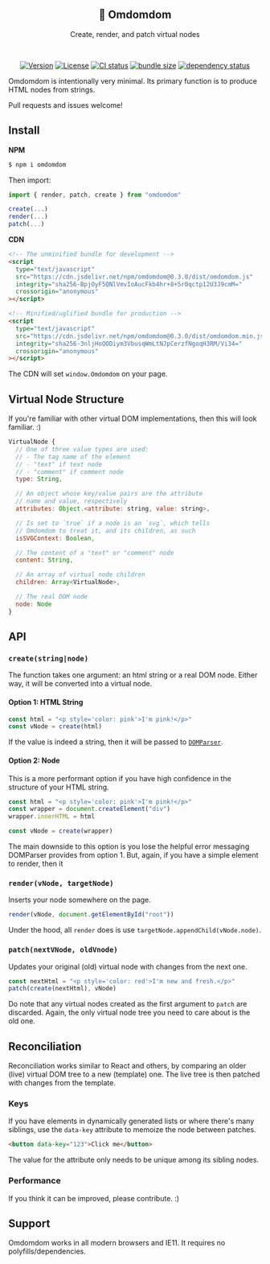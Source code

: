 <h2 align="center">👾 Omdomdom</h2>
<p align="center">Create, render, and patch virtual nodes</p>
<br>
<p align="center">
  <a href="https://www.npmjs.com/package/omdomdom"><img src="https://img.shields.io/npm/v/omdomdom.svg?sanitize=true&style=flat-square" alt="Version"></a>
  <a href="https://github.com/geotrev/omdomdom/blob/main/LICENSE"><img src="https://img.shields.io/npm/l/omdomdom.svg?sanitize=true&style=flat-square" alt="License"></a>
  <a href="https://github.com/geotrev/omdomdom/actions/workflows/test.yml?query=branch%3Amain"><img src="https://badgen.net/github/checks/geotrev/omdomdom/main?style=flat-square" alt="CI status" /></a>
  <a href="https://bundlephobia.com/package/omdomdom"><img src="https://badgen.net/bundlephobia/minzip/omdomdom?style=flat-square" alt="bundle size" /></a>
  <a href="https://www.libraries.io/npm/omdomdom"><img src="https://img.shields.io/librariesio/release/npm/omdomdom" alt="dependency status" /></a>
</p>

Omdomdom is intentionally very minimal. Its primary function is to produce HTML nodes from strings.

Pull requests and issues welcome!

## Install

**NPM**

```sh
$ npm i omdomdom
```

Then import:

```js
import { render, patch, create } from "omdomdom"

create(...)
render(...)
patch(...)
```

**CDN**

```html
<!-- The unminified bundle for development -->
<script
  type="text/javascript"
  src="https://cdn.jsdelivr.net/npm/omdomdom@0.3.0/dist/omdomdom.js"
  integrity="sha256-BpjOyF5QNlVmvIoAucFkb4hr+8+5r0qctp12U3J9cmM="
  crossorigin="anonymous"
></script>

<!-- Minified/uglified bundle for production -->
<script
  type="text/javascript"
  src="https://cdn.jsdelivr.net/npm/omdomdom@0.3.0/dist/omdomdom.min.js"
  integrity="sha256-3nljHoQODiym3VbusqWmLtNJpCerzfNgoqH3RM/Vi34="
  crossorigin="anonymous"
></script>
```

The CDN will set `window.Omdomdom` on your page.

## Virtual Node Structure

If you're familiar with other virtual DOM implementations, then this will look familiar. :)

```js
VirtualNode {
  // One of three value types are used:
  // - The tag name of the element
  // - "text" if text node
  // - "comment" if comment node
  type: String,

  // An object whose key/value pairs are the attribute
  // name and value, respectively
  attributes: Object.<attribute: string, value: string>,

  // Is set to `true` if a node is an `svg`, which tells
  // Omdomdom to treat it, and its children, as such
  isSVGContext: Boolean,

  // The content of a "text" or "comment" node
  content: String,

  // An array of virtual node children
  children: Array<VirtualNode>,

  // The real DOM node
  node: Node
}
```

## API

### `create(string|node)`

The function takes one argument: an html string or a real DOM node. Either way, it will be converted into a virtual node.

#### Option 1: HTML String

```js
const html = "<p style='color: pink'>I'm pink!</p>"
const vNode = create(html)
```

If the value is indeed a string, then it will be passed to [`DOMParser`](https://developer.mozilla.org/en-US/docs/Web/API/DOMParser).

#### Option 2: Node

This is a more performant option if you have high confidence in the structure of your HTML string.

```js
const html = "<p style='color: pink'>I'm pink!</p>"
const wrapper = document.createElement("div")
wrapper.innerHTML = html

const vNode = create(wrapper)
```

The main downside to this option is you lose the helpful error messaging DOMParser provides from option 1. But, again, if you have a simple element to render, then it

### `render(vNode, targetNode)`

Inserts your node somewhere on the page.

```js
render(vNode, document.getElementById("root"))
```

Under the hood, all `render` does is use `targetNode.appendChild(vNode.node)`.

### `patch(nextVNode, oldVnode)`

Updates your original (old) virtual node with changes from the next one.

```js
const nextHtml = "<p style='color: red'>I'm new and fresh.</p>"
patch(create(nextHtml), vNode)
```

Do note that any virtual nodes created as the first argument to `patch` are discarded. Again, the only virtual node tree you need to care about is the old one.

## Reconciliation

Reconciliation works similar to React and others, by comparing an older (live) virtual DOM tree to a new (template) one. The live tree is then patched with changes from the template.

### Keys

If you have elements in dynamically generated lists or where there's many siblings, use the `data-key` attribute to memoize the node between patches.

```html
<button data-key="123">Click me</button>
```

The value for the attribute only needs to be unique among its sibling nodes.

### Performance

If you think it can be improved, please contribute. :)

## Support

Omdomdom works in all modern browsers and IE11. It requires no polyfills/dependencies.
